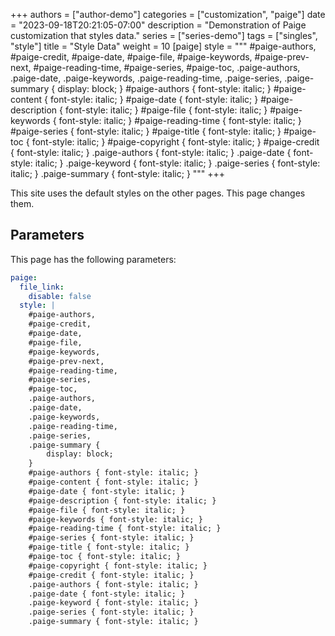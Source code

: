 +++
authors = ["author-demo"]
categories = ["customization", "paige"]
date = "2023-09-18T20:21:05-07:00"
description = "Demonstration of Paige customization that styles data."
series = ["series-demo"]
tags = ["singles", "style"]
title = "Style Data"
weight = 10
[paige]
style = """
#paige-authors,
#paige-credit,
#paige-date,
#paige-file,
#paige-keywords,
#paige-prev-next,
#paige-reading-time,
#paige-series,
#paige-toc,
.paige-authors,
.paige-date,
.paige-keywords,
.paige-reading-time,
.paige-series,
.paige-summary {
    display: block;
}
#paige-authors { font-style: italic; }
#paige-content { font-style: italic; }
#paige-date { font-style: italic; }
#paige-description { font-style: italic; }
#paige-file { font-style: italic; }
#paige-keywords { font-style: italic; }
#paige-reading-time { font-style: italic; }
#paige-series { font-style: italic; }
#paige-title { font-style: italic; }
#paige-toc { font-style: italic; }
#paige-copyright { font-style: italic; }
#paige-credit { font-style: italic; }
.paige-authors { font-style: italic; }
.paige-date { font-style: italic; }
.paige-keyword { font-style: italic; }
.paige-series { font-style: italic; }
.paige-summary { font-style: italic; }
"""
+++

This site uses the default styles on the other pages. This page changes them.

<!--more-->

## Parameters

This page has the following parameters:

```yaml
paige:
  file_link:
    disable: false
  style: |
    #paige-authors,
    #paige-credit,
    #paige-date,
    #paige-file,
    #paige-keywords,
    #paige-prev-next,
    #paige-reading-time,
    #paige-series,
    #paige-toc,
    .paige-authors,
    .paige-date,
    .paige-keywords,
    .paige-reading-time,
    .paige-series,
    .paige-summary {
        display: block;
    }
    #paige-authors { font-style: italic; }
    #paige-content { font-style: italic; }
    #paige-date { font-style: italic; }
    #paige-description { font-style: italic; }
    #paige-file { font-style: italic; }
    #paige-keywords { font-style: italic; }
    #paige-reading-time { font-style: italic; }
    #paige-series { font-style: italic; }
    #paige-title { font-style: italic; }
    #paige-toc { font-style: italic; }
    #paige-copyright { font-style: italic; }
    #paige-credit { font-style: italic; }
    .paige-authors { font-style: italic; }
    .paige-date { font-style: italic; }
    .paige-keyword { font-style: italic; }
    .paige-series { font-style: italic; }
    .paige-summary { font-style: italic; }
```
